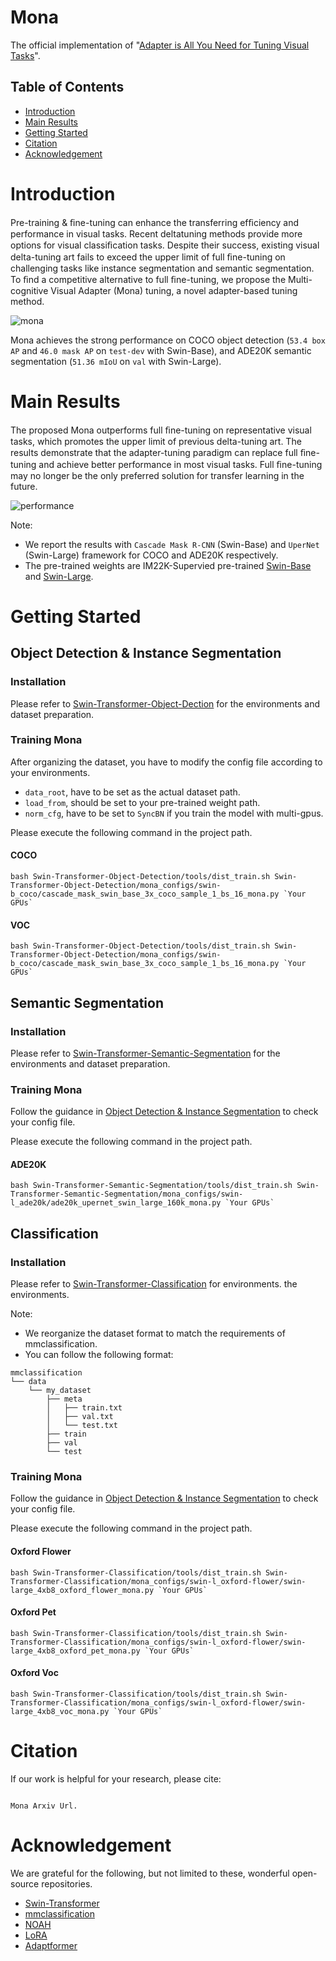 # Mona

The official implementation of "[Adapter is All You Need for Tuning Visual Tasks](None)".

## Table of Contents

- [Introduction](#introduction)
- [Main Results](#main-results)
- [Getting Started](#getting-started)
- [Citation](#citation)
- [Acknowledgement](#acknowledegment)


# Introduction

Pre-training & ﬁne-tuning can enhance the transferring efﬁciency and performance in visual tasks. Recent deltatuning 
methods provide more options for visual classiﬁcation tasks. Despite their success, existing visual delta-tuning art 
fails to exceed the upper limit of full ﬁne-tuning on challenging tasks like instance segmentation and semantic 
segmentation. To ﬁnd a competitive alternative to full ﬁne-tuning, we propose the Multi-cognitive Visual Adapter (Mona) 
tuning, a novel adapter-based tuning method.

![mona](resources/meta.png)

Mona achieves the strong performance on COCO object detection (`53.4 box AP` and `46.0 mask AP` on `test-dev` with 
Swin-Base), and ADE20K semantic segmentation (`51.36 mIoU` on `val` with Swin-Large).

# Main Results

The proposed Mona outperforms full ﬁne-tuning on representative visual tasks, which promotes the upper limit of previous 
delta-tuning art. The results demonstrate that the adapter-tuning paradigm can replace full ﬁne-tuning and achieve 
better performance in most visual tasks. Full ﬁne-tuning may no longer be the only preferred solution for transfer 
learning in the future.

![performance](resources/performance.png)

Note: 
- We report the results with `Cascade Mask R-CNN` (Swin-Base) and `UperNet` (Swin-Large) framework for COCO and ADE20K 
respectively.
- The pre-trained weights are IM22K-Supervied pre-trained [Swin-Base]() and [Swin-Large]().

# Getting Started
## Object Detection & Instance Segmentation
### Installation
Please refer to [Swin-Transformer-Object-Dection](Swin-Transformer-Object-Detection/docs/get_started.md) for the 
environments and dataset preparation.

### Training Mona

After organizing the dataset, you have to modify the config file according to your environments.
- `data_root`, have to be set as the actual dataset path.
- `load_from`, should be set to your pre-trained weight path.
- `norm_cfg`, have to be set to `SyncBN` if you train the model with multi-gpus.

Please execute the following command in the project path.
#### COCO
```shell
bash Swin-Transformer-Object-Detection/tools/dist_train.sh Swin-Transformer-Object-Detection/mona_configs/swin-b_coco/cascade_mask_swin_base_3x_coco_sample_1_bs_16_mona.py `Your GPUs`
```

#### VOC
```shell
bash Swin-Transformer-Object-Detection/tools/dist_train.sh Swin-Transformer-Object-Detection/mona_configs/swin-b_coco/cascade_mask_swin_base_3x_coco_sample_1_bs_16_mona.py `Your GPUs`
```


## Semantic Segmentation
### Installation

Please refer to [Swin-Transformer-Semantic-Segmentation](Swin-Transformer-Semantic-Segmentation/docs/get_started.md) for
the environments and dataset preparation.

### Training Mona 
Follow the guidance in [Object Detection & Instance Segmentation](#object-detection--instance-segmentation) to check your config file.

Please execute the following command in the project path.
#### ADE20K
```shell
bash Swin-Transformer-Semantic-Segmentation/tools/dist_train.sh Swin-Transformer-Semantic-Segmentation/mona_configs/swin-l_ade20k/ade20k_upernet_swin_large_160k_mona.py `Your GPUs`
```

## Classification
### Installation

Please refer to [Swin-Transformer-Classification](Swin-Transformer-Classification/README.md) for environments.
the environments.

Note:
- We reorganize the dataset format to match the requirements of mmclassification.
- You can follow the following format:
```
mmclassification
└── data
    └── my_dataset
        ├── meta
        │   ├── train.txt
        │   ├── val.txt
        │   └── test.txt
        ├── train
        ├── val
        └── test
```

### Training Mona 
Follow the guidance in [Object Detection & Instance Segmentation](#object-detection--instance-segmentation) to check your config file.

Please execute the following command in the project path.
#### Oxford Flower
```shell
bash Swin-Transformer-Classification/tools/dist_train.sh Swin-Transformer-Classification/mona_configs/swin-l_oxford-flower/swin-large_4xb8_oxford_flower_mona.py `Your GPUs`
```

#### Oxford Pet
```shell
bash Swin-Transformer-Classification/tools/dist_train.sh Swin-Transformer-Classification/mona_configs/swin-l_oxford-flower/swin-large_4xb8_oxford_pet_mona.py `Your GPUs`
```

#### Oxford Voc
```shell
bash Swin-Transformer-Classification/tools/dist_train.sh Swin-Transformer-Classification/mona_configs/swin-l_oxford-flower/swin-large_4xb8_voc_mona.py `Your GPUs`
```

# Citation
If our work is helpful for your research, please cite:
```angular2html

Mona Arxiv Url.

```


# Acknowledgement
We are grateful for the following, but not limited to these, wonderful open-source repositories.
- [Swin-Transformer](https://github.com/microsoft/Swin-Transformer)
- [mmclassification](https://github.com/open-mmlab/mmpretrain)
- [NOAH](https://github.com/ZhangYuanhan-AI/NOAH)
- [LoRA](https://github.com/microsoft/LoRA)
- [Adaptformer](https://github.com/ShoufaChen/AdaptFormer)